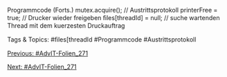 Programmcode (Forts.)
mutex.acquire();  // Austrittsprotokoll
printerFree  = true; // Drucker wieder freigeben
ﬁles[threadId]  = null;
// suche wartenden  Thread mit dem kuerzesten  Druckauftrag

   Tags & Topics:
   #ﬁles[threadId
   #Programmcode
   #Austrittsprotokoll

[Previous: #AdvIT-Folien_271](AdvIT-Folien_271.md)

[Next: #AdvIT-Folien_271](AdvIT-Folien_271.md)